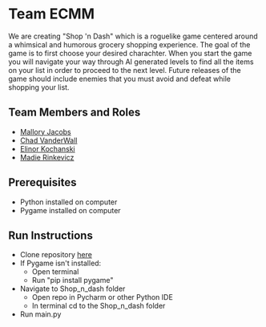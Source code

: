 # Team ECMM

We are creating "Shop 'n Dash" which is a roguelike game centered around a whimsical and humorous grocery shopping experience. The goal of the game is to first choose your desired charachter. When you start the game you will navigate your way through AI generated levels to find all the items on your list in order to proceed to the next level.  Future releases of the game should include enemies that you must avoid and defeat while shopping your list.

## Team Members and Roles

* [Mallory Jacobs](https://github.com/malpal64/CIS350-HW2-Jacobs) 
* [Chad VanderWall](https://github.com/CVwall/CIS350-HW2-VanderWall/tree/main) 
* [Elinor Kochanski](https://github.com/elinorkochanski/CIS350-HW2-Kochanski.git) 
* [Madie Rinkevicz](https://github.com/madie290/CIS350-HW2-Rinkevicz) 

## Prerequisites

* Python installed on computer
* Pygame installed on computer

## Run Instructions

* Clone repository [here](https://github.com/malpal64/GVSU-CIS350-ECMM)
* If Pygame isn't installed:
  * Open terminal
  * Run "pip install pygame"
* Navigate to Shop_n_dash folder
  * Open repo in Pycharm or other Python IDE
  * In terminal cd to the Shop_n_dash folder
* Run main.py
